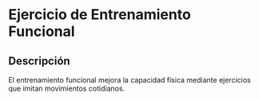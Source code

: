 # Ejercicio de Entrenamiento Funcional

## Descripción
El entrenamiento funcional mejora la capacidad física mediante ejercicios que imitan movimientos cotidianos.